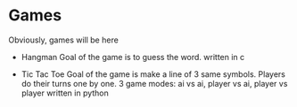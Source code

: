 # Games
Obviously, games will be here


* Hangman
  Goal of the game is to guess the word. 
  written in c
  
* Tic Tac Toe
  Goal of the game is make a line of 3 same symbols.
  Players do their turns one by one.
  3 game modes: ai vs ai, player vs ai, player vs player
  written in python
  
